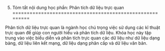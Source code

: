 5. Tóm tắt nội dung học phần: Phân tích dữ liệu trực quan
=========================================================

Phân tích dữ liệu trực quan là ngành học chú trọng việc sử dụng các kĩ
thuật trực quan để giúp con người hiểu và phân tích dữ liệu. Khóa học
này tập trung vào việc biểu diễn và phân tích trực quan các dữ liệu như
dữ liệu dạng bảng, dữ liệu liên kết mạng, dữ liệu dạng phân cấp và dữ
liệu văn bản.

